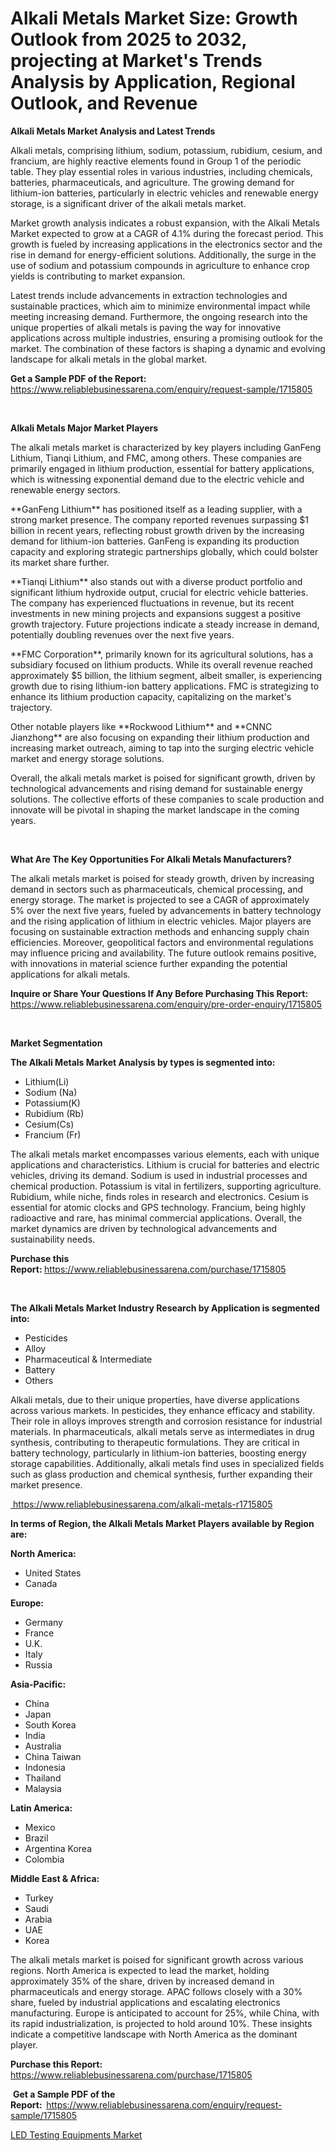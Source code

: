 <p><h1>Alkali Metals Market Size: Growth Outlook from 2025 to 2032, projecting at Market's Trends Analysis by Application, Regional Outlook, and Revenue</h1></p><p><strong>Alkali Metals Market Analysis and Latest Trends</strong></p>
<p><p>Alkali metals, comprising lithium, sodium, potassium, rubidium, cesium, and francium, are highly reactive elements found in Group 1 of the periodic table. They play essential roles in various industries, including chemicals, batteries, pharmaceuticals, and agriculture. The growing demand for lithium-ion batteries, particularly in electric vehicles and renewable energy storage, is a significant driver of the alkali metals market.</p><p>Market growth analysis indicates a robust expansion, with the Alkali Metals Market expected to grow at a CAGR of 4.1% during the forecast period. This growth is fueled by increasing applications in the electronics sector and the rise in demand for energy-efficient solutions. Additionally, the surge in the use of sodium and potassium compounds in agriculture to enhance crop yields is contributing to market expansion.</p><p>Latest trends include advancements in extraction technologies and sustainable practices, which aim to minimize environmental impact while meeting increasing demand. Furthermore, the ongoing research into the unique properties of alkali metals is paving the way for innovative applications across multiple industries, ensuring a promising outlook for the market. The combination of these factors is shaping a dynamic and evolving landscape for alkali metals in the global market.</p></p>
<p><strong>Get a Sample PDF of the Report:&nbsp;</strong> <a href="https://www.reliablebusinessarena.com/enquiry/request-sample/1715805?utm_campaign=1891&utm_medium=2&utm_source=Github&utm_content=ia&utm_term=28032025&utm_id=alkali-metals">https://www.reliablebusinessarena.com/enquiry/request-sample/1715805</a></p>
<p>&nbsp;</p>
<p><strong>Alkali Metals Major Market Players</strong></p>
<p><p>The alkali metals market is characterized by key players including GanFeng Lithium, Tianqi Lithium, and FMC, among others. These companies are primarily engaged in lithium production, essential for battery applications, which is witnessing exponential demand due to the electric vehicle and renewable energy sectors.</p><p>**GanFeng Lithium** has positioned itself as a leading supplier, with a strong market presence. The company reported revenues surpassing $1 billion in recent years, reflecting robust growth driven by the increasing demand for lithium-ion batteries. GanFeng is expanding its production capacity and exploring strategic partnerships globally, which could bolster its market share further.</p><p>**Tianqi Lithium** also stands out with a diverse product portfolio and significant lithium hydroxide output, crucial for electric vehicle batteries. The company has experienced fluctuations in revenue, but its recent investments in new mining projects and expansions suggest a positive growth trajectory. Future projections indicate a steady increase in demand, potentially doubling revenues over the next five years.</p><p>**FMC Corporation**, primarily known for its agricultural solutions, has a subsidiary focused on lithium products. While its overall revenue reached approximately $5 billion, the lithium segment, albeit smaller, is experiencing growth due to rising lithium-ion battery applications. FMC is strategizing to enhance its lithium production capacity, capitalizing on the market's trajectory.</p><p>Other notable players like **Rockwood Lithium** and **CNNC Jianzhong** are also focusing on expanding their lithium production and increasing market outreach, aiming to tap into the surging electric vehicle market and energy storage solutions.</p><p>Overall, the alkali metals market is poised for significant growth, driven by technological advancements and rising demand for sustainable energy solutions. The collective efforts of these companies to scale production and innovate will be pivotal in shaping the market landscape in the coming years.</p></p>
<p>&nbsp;</p>
<p><strong>What Are The Key Opportunities For Alkali Metals Manufacturers?</strong></p>
<p><p>The alkali metals market is poised for steady growth, driven by increasing demand in sectors such as pharmaceuticals, chemical processing, and energy storage. The market is projected to see a CAGR of approximately 5% over the next five years, fueled by advancements in battery technology and the rising application of lithium in electric vehicles. Major players are focusing on sustainable extraction methods and enhancing supply chain efficiencies. Moreover, geopolitical factors and environmental regulations may influence pricing and availability. The future outlook remains positive, with innovations in material science further expanding the potential applications for alkali metals.</p></p>
<p><strong>Inquire or Share Your Questions If Any Before Purchasing This Report:</strong> <a href="https://www.reliablebusinessarena.com/enquiry/pre-order-enquiry/1715805?utm_campaign=1891&utm_medium=2&utm_source=Github&utm_content=ia&utm_term=28032025&utm_id=alkali-metals">https://www.reliablebusinessarena.com/enquiry/pre-order-enquiry/1715805</a></p>
<p>&nbsp;</p>
<p><strong>Market Segmentation</strong></p>
<p><strong>The Alkali Metals Market Analysis by types is segmented into:</strong></p>
<p><ul><li>Lithium(Li)</li><li>Sodium (Na)</li><li>Potassium(K)</li><li>Rubidium (Rb)</li><li>Cesium(Cs)</li><li>Francium (Fr)</li></ul></p>
<p><p>The alkali metals market encompasses various elements, each with unique applications and characteristics. Lithium is crucial for batteries and electric vehicles, driving its demand. Sodium is used in industrial processes and chemical production. Potassium is vital in fertilizers, supporting agriculture. Rubidium, while niche, finds roles in research and electronics. Cesium is essential for atomic clocks and GPS technology. Francium, being highly radioactive and rare, has minimal commercial applications. Overall, the market dynamics are driven by technological advancements and sustainability needs.</p></p>
<p><strong>Purchase this Report:&nbsp;</strong><a href="https://www.reliablebusinessarena.com/purchase/1715805?utm_campaign=1891&utm_medium=2&utm_source=Github&utm_content=ia&utm_term=28032025&utm_id=alkali-metals">https://www.reliablebusinessarena.com/purchase/1715805</a></p>
<p>&nbsp;</p>
<p><strong>The Alkali Metals Market Industry Research by Application is segmented into:</strong></p>
<p><ul><li>Pesticides</li><li>Alloy</li><li>Pharmaceutical & Intermediate</li><li>Battery</li><li>Others</li></ul></p>
<p><p>Alkali metals, due to their unique properties, have diverse applications across various markets. In pesticides, they enhance efficacy and stability. Their role in alloys improves strength and corrosion resistance for industrial materials. In pharmaceuticals, alkali metals serve as intermediates in drug synthesis, contributing to therapeutic formulations. They are critical in battery technology, particularly in lithium-ion batteries, boosting energy storage capabilities. Additionally, alkali metals find uses in specialized fields such as glass production and chemical synthesis, further expanding their market presence.</p></p>
<p><a href="https://www.reliablebusinessarena.com/alkali-metals-r1715805?utm_campaign=1891&utm_medium=2&utm_source=Github&utm_content=ia&utm_term=28032025&utm_id=alkali-metals">&nbsp;https://www.reliablebusinessarena.com/alkali-metals-r1715805</a></p>
<p><strong>In terms of Region, the Alkali Metals Market Players available by Region are:</strong></p>
<p>
    <p> <strong> North America: </strong>
        <ul>
            <li>United States</li>
            <li>Canada</li>
        </ul>
        </p> 
    <p> <strong> Europe: </strong>
        <ul>
            <li>Germany</li>
            <li>France</li>
            <li>U.K.</li>
            <li>Italy</li>
            <li>Russia</li>
        </ul>
        </p> 
    <p> <strong> Asia-Pacific: </strong>
        <ul>
            <li>China</li>
            <li>Japan</li>
            <li>South Korea</li>
            <li>India</li>
            <li>Australia</li>
            <li>China Taiwan</li>
            <li>Indonesia</li>
            <li>Thailand</li>
            <li>Malaysia</li>
        </ul>
        </p> 
    <p> <strong> Latin America: </strong>
        <ul>
            <li>Mexico</li>
            <li>Brazil</li>
            <li>Argentina Korea</li>
            <li>Colombia</li>
        </ul>
        </p> 
    <p> <strong> Middle East & Africa: </strong>
        <ul>
            <li>Turkey</li>
            <li>Saudi</li>
            <li>Arabia</li>
            <li>UAE</li>
            <li>Korea</li>
        </ul>
    </p>
    </p>
<p><p>The alkali metals market is poised for significant growth across various regions. North America is expected to lead the market, holding approximately 35% of the share, driven by increased demand in pharmaceuticals and energy storage. APAC follows closely with a 30% share, fueled by industrial applications and escalating electronics manufacturing. Europe is anticipated to account for 25%, while China, with its rapid industrialization, is projected to hold around 10%. These insights indicate a competitive landscape with North America as the dominant player.</p></p>
<p><strong>Purchase this Report: </strong><a href="https://www.reliablebusinessarena.com/purchase/1715805?utm_campaign=1891&utm_medium=2&utm_source=Github&utm_content=ia&utm_term=28032025&utm_id=alkali-metals">https://www.reliablebusinessarena.com/purchase/1715805</a></p>
<p>&nbsp;<strong>Get a Sample PDF of the Report:&nbsp;&nbsp;</strong><a href="https://www.reliablebusinessarena.com/enquiry/request-sample/1715805?utm_campaign=1891&utm_medium=2&utm_source=Github&utm_content=ia&utm_term=28032025&utm_id=alkali-metals">https://www.reliablebusinessarena.com/enquiry/request-sample/1715805</a></p>
<p><strong></strong></p>
<p><p><a href="https://github.com/Krish2023na/Market-Research-Report-List-7/blob/main/led-testing-equipments-market.md?utm_campaign=1891&utm_medium=2&utm_source=Github&utm_content=ia&utm_term=28032025&utm_id=alkali-metals">LED Testing Equipments Market</a></p></p>